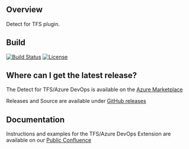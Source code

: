 ## Overview ##
Detect for TFS plugin.

## Build ##

[![Build Status](https://travis-ci.org/blackducksoftware/detect-for-tfs.svg?branch=master)](https://travis-ci.org/blackducksoftware/detect-for-tfs)
[![License](https://img.shields.io/badge/License-Apache%202.0-blue.svg)](https://opensource.org/licenses/Apache-2.0)


## Where can I get the latest release? ##
The Detect for TFS/Azure DevOps is available on the [Azure Marketplace](https://marketplace.visualstudio.com/items?itemName=black-duck-software.detect-for-tfs)

Releases and Source are available under [GitHub releases](https://github.com/blackducksoftware/detect-for-tfs/releases)

## Documentation ##
Instructions and examples for the TFS/Azure DevOps Extension are available on our [Public Confluence](https://synopsys.atlassian.net/wiki/spaces/INTDOCS/pages/622655/Running+Hub+Detect+with+TFS+or+Azure+DevOps)